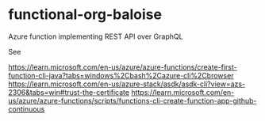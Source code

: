# functional-org-baloise
Azure function implementing REST API over GraphQL

See 

https://learn.microsoft.com/en-us/azure/azure-functions/create-first-function-cli-java?tabs=windows%2Cbash%2Cazure-cli%2Cbrowser
https://learn.microsoft.com/en-us/azure-stack/asdk/asdk-cli?view=azs-2306&tabs=win#trust-the-certificate
https://learn.microsoft.com/en-us/azure/azure-functions/scripts/functions-cli-create-function-app-github-continuous


